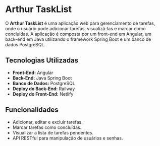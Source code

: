 # Arthur TaskList

O **Arthur TaskList** é uma aplicação web para gerenciamento de tarefas, onde o usuário pode adicionar tarefas, visualizá-las e marcar como concluídas. A aplicação é composta por um front-end em Angular, um back-end em Java utilizando o framework Spring Boot e um banco de dados PostgreSQL.

## Tecnologias Utilizadas

- **Front-End:** Angular
- **Back-End:** Java Spring Boot
- **Banco de Dados:** PostgreSQL
- **Deploy do Back-End:** Railway
- **Deploy do Front-End:** Netlify

## Funcionalidades

- Adicionar, editar e excluir tarefas.
- Marcar tarefas como concluídas.
- Visualizar a lista de tarefas pendentes.
- API RESTful para manipulação de usuários e senhas.

